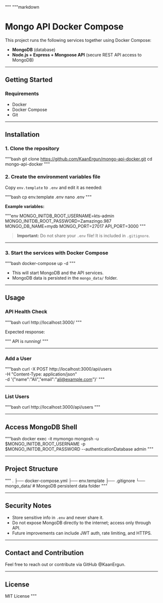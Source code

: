 """
"""markdown
# Mongo API Docker Compose

This project runs the following services together using Docker Compose:

- **MongoDB** (database)  
- **Node.js + Express + Mongoose API** (secure REST API access to MongoDB)

---

## Getting Started

### Requirements

- Docker  
- Docker Compose  
- Git  

---

## Installation

### 1. Clone the repository

"""bash
git clone https://github.com/KaanErgun/mongo-api-docker.git
cd mongo-api-docker
"""

### 2. Create the environment variables file

Copy `env.template` to `.env` and edit it as needed:

"""bash
cp env.template .env
nano .env
"""

**Example variables:**

"""env
MONGO_INITDB_ROOT_USERNAME=kts-admin
MONGO_INITDB_ROOT_PASSWORD=Zamazingo.987
MONGO_DB_NAME=mydb
MONGO_PORT=27017
API_PORT=3000
"""

> **Important:** Do not share your `.env` file! It is included in `.gitignore`.

---

### 3. Start the services with Docker Compose

"""bash
docker-compose up -d
"""

- This will start MongoDB and the API services.  
- MongoDB data is persisted in the `mongo_data/` folder.

---

## Usage

### API Health Check

"""bash
curl http://localhost:3000/
"""

Expected response:

"""
API is running!
"""

---

### Add a User

"""bash
curl -X POST http://localhost:3000/api/users \
  -H "Content-Type: application/json" \
  -d '{"name":"Ali","email":"ali@example.com"}'
"""

---

### List Users

"""bash
curl http://localhost:3000/api/users
"""

---

## Access MongoDB Shell

"""bash
docker exec -it mymongo mongosh -u $MONGO_INITDB_ROOT_USERNAME -p $MONGO_INITDB_ROOT_PASSWORD --authenticationDatabase admin
"""

---

## Project Structure

"""
.
├── docker-compose.yml
├── env.template
├── .gitignore
└── mongo_data/      # MongoDB persistent data folder
"""

---

## Security Notes

- Store sensitive info in `.env` and never share it.  
- Do not expose MongoDB directly to the internet; access only through API.  
- Future improvements can include JWT auth, rate limiting, and HTTPS.

---

## Contact and Contribution

Feel free to reach out or contribute via GitHub @KaanErgun.

---

## License

MIT License
"""
